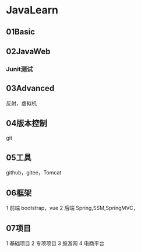 # JavaLearn


##  01Basic
##  02JavaWeb
### Junit测试
##  03Advanced
反射，虚拟机
##  04版本控制
 git
## 05工具
 github，gitee，Tomcat
## 06框架
 1 前端 bootstrap，vue
 2 后端 Spring,SSM,SpringMVC，
## 07项目
   1 基础项目
   2 专项项目
   3 旅游网
   4 电商平台

